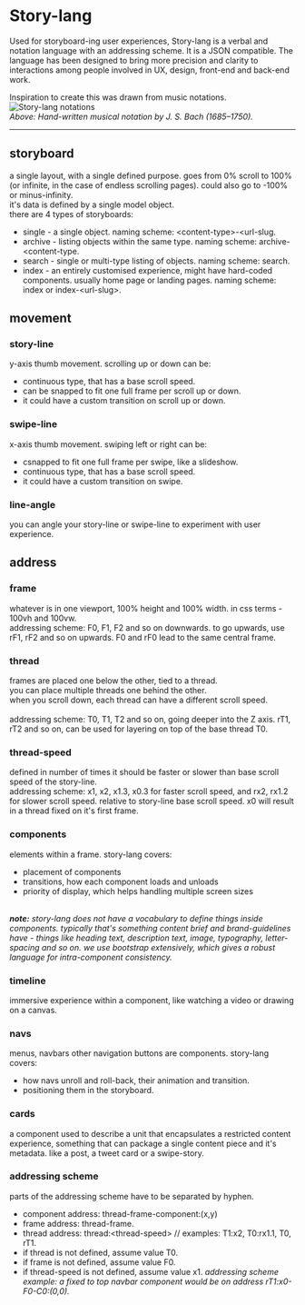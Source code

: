 # Story-lang
Used for storyboard-ing user experiences, Story-lang is a verbal and notation language with an addressing scheme. It is a JSON compatible. The language has been designed to bring more precision and clarity to interactions among people involved in UX, design, front-end and back-end work.

Inspiration to create this was drawn from music notations.<br>
![Story-lang notations](https://wildfiretech.co/theme/assets/img/bach-notes.png)<br>
<em>Above: Hand-written musical notation by J. S. Bach (1685–1750).</em>

<hr>

## storyboard
a single layout, with a single defined purpose. goes from 0% scroll to 100% (or infinite, in the case of endless scrolling pages). could also go to -100% or minus-infinity.
<br>
it's data is defined by a single model object.
<br>
there are 4 types of storyboards:
- single - a single object. naming scheme: &lt;content-type&gt;-&lt;url-slug.
- archive - listing objects within the same type. naming scheme: archive-&lt;content-type.
- search - single or multi-type listing of objects. naming scheme: search.
- index - an entirely customised experience, might have hard-coded components. usually home page or landing pages. naming scheme: index or index-&lt;url-slug&gt;.

## movement

### story-line
y-axis thumb movement. scrolling up or down can be:
- continuous type, that has a base scroll speed.
- can be snapped to fit one full frame per scroll up or down.
- it could have a custom transition on scroll up or down.

### swipe-line
x-axis thumb movement. swiping left or right can be:
- csnapped to fit one full frame per swipe, like a slideshow.
- continuous type, that has a base scroll speed.
- it could have a custom transition on swipe.

### line-angle
you can angle your story-line or swipe-line to experiment with user experience.

## address

### frame
whatever is in one viewport, 100% height and 100% width. in css terms - 100vh and 100vw.
<br>
addressing scheme: F0, F1, F2 and so on downwards. to go upwards, use rF1, rF2 and so on upwards. F0 and rF0 lead to the same central frame.

### thread
frames are placed one below the other, tied to a thread.<br>
you can place multiple threads one behind the other.<br>
when you scroll down, each thread can have a different scroll speed.<br>
<br>
addressing scheme: T0, T1, T2 and so on, going deeper into the Z axis. rT1, rT2 and so on, can be used for layering on top of the base thread T0.

### thread-speed
defined in number of times it should be faster or slower than base scroll speed of the story-line.<br>
addressing scheme: x1, x2, x1.3, x0.3 for faster scroll speed, and rx2, rx1.2 for slower scroll speed. relative to story-line base scroll speed. x0 will result in a thread fixed on it's first frame.

### components
elements within a frame. story-lang covers:
- placement of components
- transitions, how each component loads and unloads
- priority of display, which helps handling multiple screen sizes
<br>
<em><strong>note:</strong> story-lang does not have a vocabulary to define things inside components. typically that's something content brief and brand-guidelines have - things like heading text, description text, image, typography, letter-spacing and so on. we use bootstrap extensively, which gives a robust language for intra-component consistency.</em>

### timeline
immersive experience within a component, like watching a video or drawing on a canvas.

### navs
menus, navbars other navigation buttons are components. story-lang covers:
- how navs unroll and roll-back, their animation and transition.
- positioning them in the storyboard.

### cards
a component used to describe a unit that encapsulates a restricted content experience, something that can package a single content piece and it's metadata. like a post, a tweet card or a swipe-story.

### addressing scheme
parts of the addressing scheme have to be separated by hyphen.
- component address: thread-frame-component:(x,y)
- frame address: thread-frame.
- thread address: thread:&lt;thread-speed&gt; // examples: T1:x2, T0:rx1.1, T0, rT1.
- if thread is not defined, assume value T0.
- if frame is not defined, assume value F0.
- if thread-speed is not defined, assume value x1.
<em>addressing scheme example: a fixed to top navbar component would be on address rT1:x0-F0-C0:(0,0).</em>